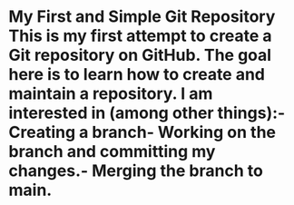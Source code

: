 # My First and Simple Git Repository This is my first attempt to create a Git repository on GitHub. The goal here is to learn how to create and maintain a repository. I am interested in (among other things):- Creating a branch- Working on the branch and committing my changes.- Merging the branch to main.
